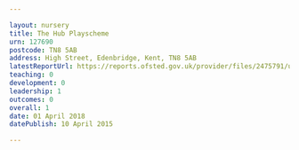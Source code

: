 ```yaml
---

layout: nursery
title: The Hub Playscheme
urn: 127690
postcode: TN8 5AB
address: High Street, Edenbridge, Kent, TN8 5AB
latestReportUrl: https://reports.ofsted.gov.uk/provider/files/2475791/urn/127690.pdf
teaching: 0
development: 0
leadership: 1
outcomes: 0
overall: 1
date: 01 April 2018 
datePublish: 10 April 2015

---
```

